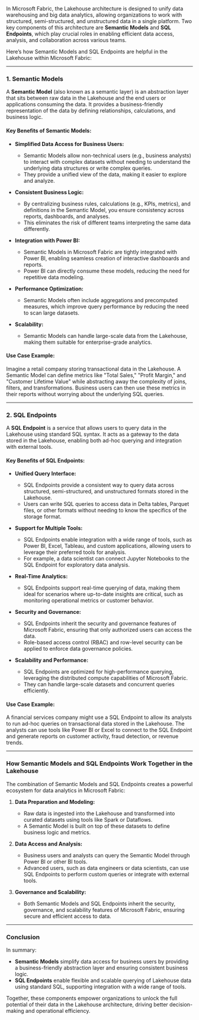 In Microsoft Fabric, the Lakehouse architecture is designed to unify data warehousing and big data analytics, allowing organizations to work with structured, semi-structured, and unstructured data in a single platform. Two key components of this architecture are **Semantic Models** and **SQL Endpoints**, which play crucial roles in enabling efficient data access, analysis, and collaboration across various teams.

Here’s how Semantic Models and SQL Endpoints are helpful in the Lakehouse within Microsoft Fabric:

---

### **1. Semantic Models**
A **Semantic Model** (also known as a semantic layer) is an abstraction layer that sits between raw data in the Lakehouse and the end users or applications consuming the data. It provides a business-friendly representation of the data by defining relationships, calculations, and business logic.

#### **Key Benefits of Semantic Models:**
- **Simplified Data Access for Business Users:**
  - Semantic Models allow non-technical users (e.g., business analysts) to interact with complex datasets without needing to understand the underlying data structures or write complex queries.
  - They provide a unified view of the data, making it easier to explore and analyze.

- **Consistent Business Logic:**
  - By centralizing business rules, calculations (e.g., KPIs, metrics), and definitions in the Semantic Model, you ensure consistency across reports, dashboards, and analyses.
  - This eliminates the risk of different teams interpreting the same data differently.

- **Integration with Power BI:**
  - Semantic Models in Microsoft Fabric are tightly integrated with Power BI, enabling seamless creation of interactive dashboards and reports.
  - Power BI can directly consume these models, reducing the need for repetitive data modeling.

- **Performance Optimization:**
  - Semantic Models often include aggregations and precomputed measures, which improve query performance by reducing the need to scan large datasets.

- **Scalability:**
  - Semantic Models can handle large-scale data from the Lakehouse, making them suitable for enterprise-grade analytics.

#### **Use Case Example:**
Imagine a retail company storing transactional data in the Lakehouse. A Semantic Model can define metrics like "Total Sales," "Profit Margin," and "Customer Lifetime Value" while abstracting away the complexity of joins, filters, and transformations. Business users can then use these metrics in their reports without worrying about the underlying SQL queries.

---

### **2. SQL Endpoints**
A **SQL Endpoint** is a service that allows users to query data in the Lakehouse using standard SQL syntax. It acts as a gateway to the data stored in the Lakehouse, enabling both ad-hoc querying and integration with external tools.

#### **Key Benefits of SQL Endpoints:**
- **Unified Query Interface:**
  - SQL Endpoints provide a consistent way to query data across structured, semi-structured, and unstructured formats stored in the Lakehouse.
  - Users can write SQL queries to access data in Delta tables, Parquet files, or other formats without needing to know the specifics of the storage format.

- **Support for Multiple Tools:**
  - SQL Endpoints enable integration with a wide range of tools, such as Power BI, Excel, Tableau, and custom applications, allowing users to leverage their preferred tools for analysis.
  - For example, a data scientist can connect Jupyter Notebooks to the SQL Endpoint for exploratory data analysis.

- **Real-Time Analytics:**
  - SQL Endpoints support real-time querying of data, making them ideal for scenarios where up-to-date insights are critical, such as monitoring operational metrics or customer behavior.

- **Security and Governance:**
  - SQL Endpoints inherit the security and governance features of Microsoft Fabric, ensuring that only authorized users can access the data.
  - Role-based access control (RBAC) and row-level security can be applied to enforce data governance policies.

- **Scalability and Performance:**
  - SQL Endpoints are optimized for high-performance querying, leveraging the distributed compute capabilities of Microsoft Fabric.
  - They can handle large-scale datasets and concurrent queries efficiently.

#### **Use Case Example:**
A financial services company might use a SQL Endpoint to allow its analysts to run ad-hoc queries on transactional data stored in the Lakehouse. The analysts can use tools like Power BI or Excel to connect to the SQL Endpoint and generate reports on customer activity, fraud detection, or revenue trends.

---

### **How Semantic Models and SQL Endpoints Work Together in the Lakehouse**
The combination of Semantic Models and SQL Endpoints creates a powerful ecosystem for data analytics in Microsoft Fabric:

1. **Data Preparation and Modeling:**
   - Raw data is ingested into the Lakehouse and transformed into curated datasets using tools like Spark or Dataflows.
   - A Semantic Model is built on top of these datasets to define business logic and metrics.

2. **Data Access and Analysis:**
   - Business users and analysts can query the Semantic Model through Power BI or other BI tools.
   - Advanced users, such as data engineers or data scientists, can use SQL Endpoints to perform custom queries or integrate with external tools.

3. **Governance and Scalability:**
   - Both Semantic Models and SQL Endpoints inherit the security, governance, and scalability features of Microsoft Fabric, ensuring secure and efficient access to data.

---

### **Conclusion**
In summary:
- **Semantic Models** simplify data access for business users by providing a business-friendly abstraction layer and ensuring consistent business logic.
- **SQL Endpoints** enable flexible and scalable querying of Lakehouse data using standard SQL, supporting integration with a wide range of tools.

Together, these components empower organizations to unlock the full potential of their data in the Lakehouse architecture, driving better decision-making and operational efficiency.

